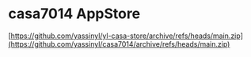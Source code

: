 # casa7014 AppStore
[https://github.com/yassinyl/yl-casa-store/archive/refs/heads/main.zip](https://github.com/yassinyl/casa7014/archive/refs/heads/main.zip)
